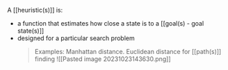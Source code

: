 A [[heuristic(s)]] is:
- a function that estimates how close a state is to a [[goal(s) - goal state(s)]]
- designed for a particular search problem
    > Examples: Manhattan distance. Euclidean distance for [[path(s)]] finding
    > ![[Pasted image 20231023143630.png]]
